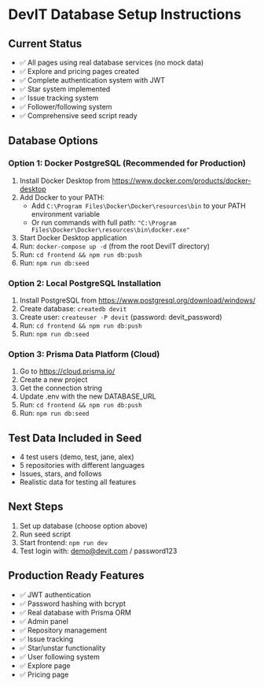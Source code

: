 # DevIT Database Setup Instructions

## Current Status
- ✅ All pages using real database services (no mock data)
- ✅ Explore and pricing pages created
- ✅ Complete authentication system with JWT
- ✅ Star system implemented
- ✅ Issue tracking system
- ✅ Follower/following system
- ✅ Comprehensive seed script ready

## Database Options

### Option 1: Docker PostgreSQL (Recommended for Production)
1. Install Docker Desktop from https://www.docker.com/products/docker-desktop
2. Add Docker to your PATH:
   - Add `C:\Program Files\Docker\Docker\resources\bin` to your PATH environment variable
   - Or run commands with full path: `"C:\Program Files\Docker\Docker\resources\bin\docker.exe"`
3. Start Docker Desktop application
4. Run: `docker-compose up -d` (from the root DeviIT directory)
5. Run: `cd frontend && npm run db:push`
6. Run: `npm run db:seed`

### Option 2: Local PostgreSQL Installation
1. Install PostgreSQL from https://www.postgresql.org/download/windows/
2. Create database: `createdb devit`
3. Create user: `createuser -P devit` (password: devit_password)
4. Run: `cd frontend && npm run db:push`
5. Run: `npm run db:seed`

### Option 3: Prisma Data Platform (Cloud)
1. Go to https://cloud.prisma.io/
2. Create a new project
3. Get the connection string
4. Update .env with the new DATABASE_URL
5. Run: `cd frontend && npm run db:push`
6. Run: `npm run db:seed`

## Test Data Included in Seed
- 4 test users (demo, test, jane, alex)
- 5 repositories with different languages
- Issues, stars, and follows
- Realistic data for testing all features

## Next Steps
1. Set up database (choose option above)
2. Run seed script
3. Start frontend: `npm run dev`
4. Test login with: demo@devit.com / password123

## Production Ready Features
- ✅ JWT authentication
- ✅ Password hashing with bcrypt
- ✅ Real database with Prisma ORM
- ✅ Admin panel
- ✅ Repository management
- ✅ Issue tracking
- ✅ Star/unstar functionality
- ✅ User following system
- ✅ Explore page
- ✅ Pricing page
